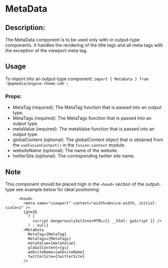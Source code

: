 # MetaData

## Description:

The MetaData component is to be used only with-in output-type components.
It handles the rendering of the title tags and all meta tags with the
exception of the viewport meta tag.

## Usage

To import into an output-type component:
`import { MetaData } from '@wpmedia/engine-theme-sdk';`

### Props:

- MetaTag (required): The MetaTag function that is passed into an output type.
- MetaTags (required): The MetaTags function that is passed into an output type.
- metaValue (required): The metaValue function that is passed into an output type.
- globalContent (optional): The globalContent object that is obtained from the `useFusionContext()`
  in the `fusion:context` module.
- websiteName (optional): The name of the website.
- twitterSite (optional): The corresponding twitter site name.

## Note

This component should be placed high in the `<head>` section of the
output-type see example below for ideal positioning:

```
      <head>
        <meta name="viewport" content="width=device-width, initial-scale=1" />
        {gtmID
          ? (
            <script dangerouslySetInnerHTML={{ __html: gaScript }} />
          ) : null}
        <MetaData
          MetaTag={MetaTag}
          MetaTags={MetaTags}
          metaValue={metaValue}
          globalContent={gc}
          websiteName={websiteName}
          twitterSite={twitterSite}
        />
```
